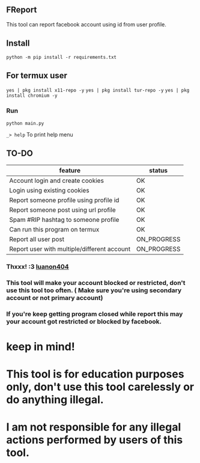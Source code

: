 ## FReport

This tool can report facebook account using id from user profile.


## Install

```python -m pip install -r requirements.txt```

## For termux user
```yes | pkg install x11-repo -y```
```yes | pkg install tur-repo -y```
```yes | pkg install chromium -y```

### Run

```python main.py```

```_> help``` To print help menu

## TO-DO
| feature  | status |
| ---    |  --- |
| Account login and create cookies | OK |
| Login using existing cookies | OK |
| Report someone profile using profile id | OK |
| Report someone post using url profile | OK |
| Spam #RIP hashtag to someone profile | OK |
| Can run this program on termux | OK |
| Report all user post | ON_PROGRESS |
| Report user with multiple/different account | ON_PROGRESS |




### Thxxx! :3 [luanon404](https://github.com/luanon404/Selenium-On-Termux-Android)


### This tool will make your account blocked or restricted, don't use this tool too often. ( Make sure you're using secondary account or not primary account)

### If you're keep getting program closed while report this may your account got restricted or blocked by facebook.

# keep in mind!
# This tool is for education purposes only, don't use this tool carelessly or do anything illegal.
# I am not responsible for any illegal actions performed by users of this tool.